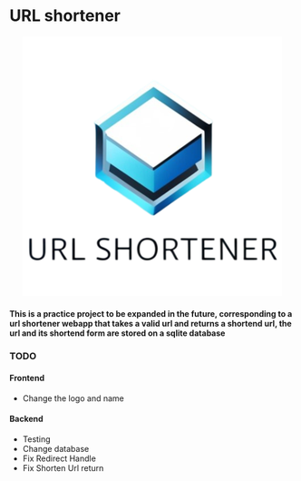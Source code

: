 # URL shortener
<p align="center">
    <img src="/UI/Images/logo.png" alt="URL shortener logo">
</p>

#### This is a practice project to be expanded in the future, corresponding to a url shortener webapp that takes a valid url and returns a shortend url, the url and its shortend form are stored on a sqlite database

### TODO
#### Frontend
- Change the logo and name
#### Backend
- Testing 
- Change database
- Fix Redirect Handle
- Fix Shorten Url return

